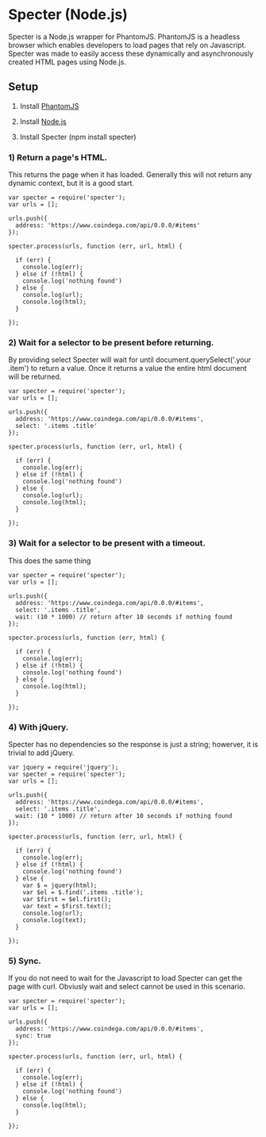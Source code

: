 # Specter (Node.js)
Specter is a Node.js wrapper for PhantomJS. PhantomJS is a headless browser which enables developers to load pages that rely on Javascript. Specter was made to easily access these dynamically and asynchronously created HTML pages using Node.js.

## Setup
1) Install [PhantomJS](http://phantomjs.org/release-1.1.html)

2) Install [Node.js](http://nodejs.org/)

3) Install Specter (npm install specter)

### 1) Return a page's HTML.

This returns the page when it has loaded. Generally this will not return any dynamic context, but it is a good start.

    var specter = require('specter');
    var urls = [];

    urls.push({
      address: 'https://www.coindega.com/api/0.0.0/#items'
    });

    specter.process(urls, function (err, url, html) {

      if (err) {
        console.log(err);
      } else if (!html) {
        console.log('nothing found')
      } else {
        console.log(url);
        console.log(html);
      }

    });

### 2) Wait for a selector to be present before returning.

By providing select Specter will wait for until document.querySelect('.your .item') to return a value. Once it returns a value the entire html document will be returned.

    var specter = require('specter');
    var urls = [];

    urls.push({
      address: 'https://www.coindega.com/api/0.0.0/#items',
      select: '.items .title'
    });

    specter.process(urls, function (err, url, html) {

      if (err) {
        console.log(err);
      } else if (!html) {
        console.log('nothing found')
      } else {
        console.log(url);
        console.log(html);
      }

    });


### 3) Wait for a selector to be present with a timeout.

This does the same thing 

    var specter = require('specter');
    var urls = [];

    urls.push({
      address: 'https://www.coindega.com/api/0.0.0/#items',
      select: '.items .title',
      wait: (10 * 1000) // return after 10 seconds if nothing found
    });

    specter.process(urls, function (err, html) {

      if (err) {
        console.log(err);
      } else if (!html) {
        console.log('nothing found')
      } else {
        console.log(html);
      }

    });

### 4) With jQuery.

Specter has no dependencies so the response is just a string; howerver, it is trivial to add jQuery.

    var jquery = require('jquery');
    var specter = require('specter');
    var urls = [];

    urls.push({
      address: 'https://www.coindega.com/api/0.0.0/#items',
      select: '.items .title',
      wait: (10 * 1000) // return after 10 seconds if nothing found
    });

    specter.process(urls, function (err, url, html) {

      if (err) {
        console.log(err);
      } else if (!html) {
        console.log('nothing found')
      } else {
        var $ = jquery(html);
        var $el = $.find('.items .title');
        var $first = $el.first();
        var text = $first.text();
        console.log(url);
        console.log(text);
      }

    });

### 5) Sync.

If you do not need to wait for the Javascript to load Specter can get the page with curl. Obviusly wait and select cannot be used in this scenario.

    var specter = require('specter');
    var urls = [];

    urls.push({
      address: 'https://www.coindega.com/api/0.0.0/#items',
      sync: true
    });

    specter.process(urls, function (err, url, html) {

      if (err) {
        console.log(err);
      } else if (!html) {
        console.log('nothing found')
      } else {
        console.log(html);
      }

    });
